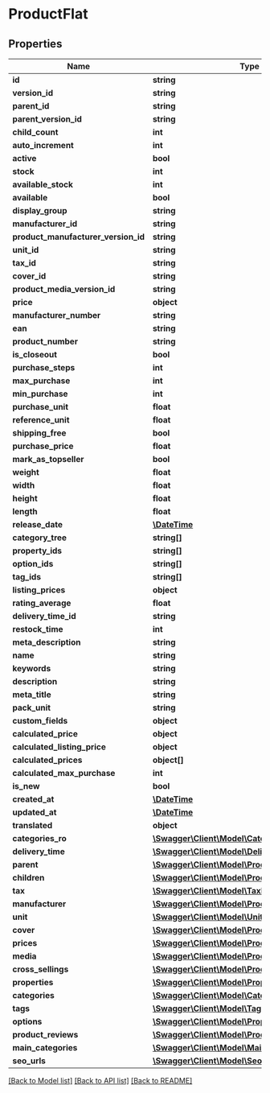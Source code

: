 # ProductFlat

## Properties
Name | Type | Description | Notes
------------ | ------------- | ------------- | -------------
**id** | **string** |  | [optional] 
**version_id** | **string** |  | [optional] 
**parent_id** | **string** |  | [optional] 
**parent_version_id** | **string** |  | [optional] 
**child_count** | **int** |  | [optional] 
**auto_increment** | **int** |  | [optional] 
**active** | **bool** |  | [optional] 
**stock** | **int** |  | 
**available_stock** | **int** |  | [optional] 
**available** | **bool** |  | [optional] 
**display_group** | **string** |  | [optional] 
**manufacturer_id** | **string** |  | [optional] 
**product_manufacturer_version_id** | **string** |  | [optional] 
**unit_id** | **string** |  | [optional] 
**tax_id** | **string** |  | 
**cover_id** | **string** |  | [optional] 
**product_media_version_id** | **string** |  | [optional] 
**price** | **object** |  | 
**manufacturer_number** | **string** |  | [optional] 
**ean** | **string** |  | [optional] 
**product_number** | **string** |  | 
**is_closeout** | **bool** |  | [optional] 
**purchase_steps** | **int** |  | [optional] 
**max_purchase** | **int** |  | [optional] 
**min_purchase** | **int** |  | [optional] 
**purchase_unit** | **float** |  | [optional] 
**reference_unit** | **float** |  | [optional] 
**shipping_free** | **bool** |  | [optional] 
**purchase_price** | **float** |  | [optional] 
**mark_as_topseller** | **bool** |  | [optional] 
**weight** | **float** |  | [optional] 
**width** | **float** |  | [optional] 
**height** | **float** |  | [optional] 
**length** | **float** |  | [optional] 
**release_date** | [**\DateTime**](\DateTime.md) |  | [optional] 
**category_tree** | **string[]** |  | [optional] 
**property_ids** | **string[]** |  | [optional] 
**option_ids** | **string[]** |  | [optional] 
**tag_ids** | **string[]** |  | [optional] 
**listing_prices** | **object** |  | [optional] 
**rating_average** | **float** |  | [optional] 
**delivery_time_id** | **string** |  | [optional] 
**restock_time** | **int** |  | [optional] 
**meta_description** | **string** |  | [optional] 
**name** | **string** |  | 
**keywords** | **string** |  | [optional] 
**description** | **string** |  | [optional] 
**meta_title** | **string** |  | [optional] 
**pack_unit** | **string** |  | [optional] 
**custom_fields** | **object** |  | [optional] 
**calculated_price** | **object** |  | [optional] 
**calculated_listing_price** | **object** |  | [optional] 
**calculated_prices** | **object[]** |  | [optional] 
**calculated_max_purchase** | **int** |  | [optional] 
**is_new** | **bool** |  | [optional] 
**created_at** | [**\DateTime**](\DateTime.md) |  | 
**updated_at** | [**\DateTime**](\DateTime.md) |  | 
**translated** | **object** |  | [optional] 
**categories_ro** | [**\Swagger\Client\Model\CategoryFlat**](CategoryFlat.md) |  | [optional] 
**delivery_time** | [**\Swagger\Client\Model\DeliveryTimeFlat**](DeliveryTimeFlat.md) |  | [optional] 
**parent** | [**\Swagger\Client\Model\ProductFlat**](ProductFlat.md) |  | [optional] 
**children** | [**\Swagger\Client\Model\ProductFlat**](ProductFlat.md) |  | [optional] 
**tax** | [**\Swagger\Client\Model\TaxFlat**](TaxFlat.md) |  | [optional] 
**manufacturer** | [**\Swagger\Client\Model\ProductManufacturerFlat**](ProductManufacturerFlat.md) |  | [optional] 
**unit** | [**\Swagger\Client\Model\UnitFlat**](UnitFlat.md) |  | [optional] 
**cover** | [**\Swagger\Client\Model\ProductMediaFlat**](ProductMediaFlat.md) |  | [optional] 
**prices** | [**\Swagger\Client\Model\ProductPriceFlat**](ProductPriceFlat.md) |  | [optional] 
**media** | [**\Swagger\Client\Model\ProductMediaFlat**](ProductMediaFlat.md) |  | [optional] 
**cross_sellings** | [**\Swagger\Client\Model\ProductCrossSellingFlat**](ProductCrossSellingFlat.md) |  | [optional] 
**properties** | [**\Swagger\Client\Model\PropertyGroupOptionFlat**](PropertyGroupOptionFlat.md) |  | [optional] 
**categories** | [**\Swagger\Client\Model\CategoryFlat**](CategoryFlat.md) |  | [optional] 
**tags** | [**\Swagger\Client\Model\TagFlat**](TagFlat.md) |  | [optional] 
**options** | [**\Swagger\Client\Model\PropertyGroupOptionFlat**](PropertyGroupOptionFlat.md) |  | [optional] 
**product_reviews** | [**\Swagger\Client\Model\ProductReviewFlat**](ProductReviewFlat.md) |  | [optional] 
**main_categories** | [**\Swagger\Client\Model\MainCategoryFlat**](MainCategoryFlat.md) |  | [optional] 
**seo_urls** | [**\Swagger\Client\Model\SeoUrlFlat**](SeoUrlFlat.md) |  | [optional] 

[[Back to Model list]](../../README.md#documentation-for-models) [[Back to API list]](../../README.md#documentation-for-api-endpoints) [[Back to README]](../../README.md)

